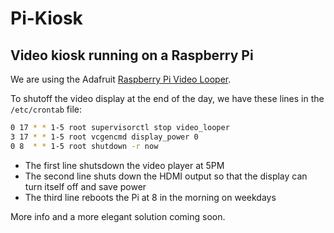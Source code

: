 # Pi-Kiosk

## Video kiosk running on a Raspberry Pi

We are using the Adafruit [Raspberry Pi Video Looper](https://learn.adafruit.com/raspberry-pi-video-looper/).

To shutoff the video display at the end of the day, we have these lines in the `/etc/crontab` file:

```bash
0 17 * * 1-5 root supervisorctl stop video_looper
3 17 * * 1-5 root vcgencmd display_power 0
0 8  * * 1-5 root shutdown -r now
```

 - The first line shutsdown the video player at 5PM
 - The second line shuts down the HDMI output so that the display can turn itself off and save power
 - The third line reboots the Pi at 8 in the morning on weekdays

More info and a more elegant solution coming soon.
